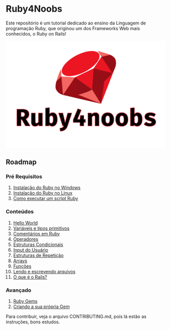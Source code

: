 # Ruby4Noobs

Este repositório é um tutorial dedicado ao ensino da Linguagem de programação Ruby, que  originou um dos Frameworks Web mais conhecidos, o Ruby on Rails!

![logo](assets/logo.png)

## Roadmap

### Pré Requisitos

1. [Instalação do Ruby no Windows](contents/instalacao-windows/README.md)
2. [Instalação do Ruby no Linux](contents/instalacao-linux/README.md)
3. [Como executar um script Ruby](contents/usar-ruby/README.md)

### Conteúdos

1. [Hello World](contents/hello-world/README.md)
2. [Variáveis e tipos primitivos](contents/variaveis/README.md)
3. [Comentários em Ruby](contents/comentarios/README.md)
4. [Operadores](contents/operadores/README.md)
5. [Estruturas Condicionais](contents/condicionais/README.md)
6. [Input do Usuário](contents/input-usuario/README.md)
7. [Estruturas de Repetição](contents/repeticoes/README.md)
8. [Arrays](contents/arrays/README.md)
9. [Funções](contents/funcoes/README.md)
10. [Lendo e escrevendo arquivos](contents/ler-escrever/README.md)
11. [O que é o Rails?](contents/rails/README.md)

### Avançado
1. [Ruby Gems](contents/gems/README.md)
2. [Criando a sua própria Gem](contents/criando-gem/README.md)

Para contribuir, veja o arquivo CONTRIBUTING.md, pois lá estão as instruções, bons estudos.
